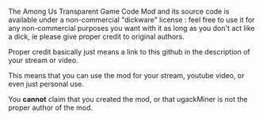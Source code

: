 The Among Us Transparent Game Code Mod and its source code is available under a non-commercial "dickware" license : 
feel free to use it for any non-commercial purposes you want with it as long as you don't act like a dick, ie please give proper credit to original authors.

Proper credit basically just means a link to this github in the description of your stream or video.


This means that you can use the mod for your stream, youtube video, or even just personal use.

You **cannot** claim that you created the mod, or that ugackMiner is not the proper author of the mod.

